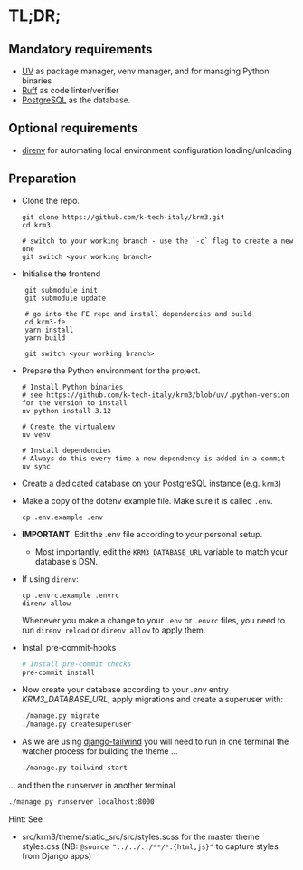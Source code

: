# TL;DR;

## Mandatory requirements

- [UV](https://docs.astral.sh/uv/getting-started/installation/) as package manager, venv manager, and for managing Python binaries
- [Ruff](https://docs.astral.sh/ruff/installation/) as code linter/verifier
- [PostgreSQL](https://postgresql.org) as the database.

## Optional requirements

- [direnv](https://direnv.net/docs/installation.html) for automating local environment configuration loading/unloading

## Preparation

* Clone the repo.

    ```shell
    git clone https://github.com/k-tech-italy/krm3.git
    cd krm3

    # switch to your working branch - use the `-c` flag to create a new one
    git switch <your working branch>
    ```
* Initialise the frontend

```shell
    git submodule init
    git submodule update

    # go into the FE repo and install dependencies and build
    cd krm3-fe
    yarn install
    yarn build

    git switch <your working branch>
  ```

* Prepare the Python environment for the project.

    ```shell
    # Install Python binaries
    # see https://github.com/k-tech-italy/krm3/blob/uv/.python-version for the version to install
    uv python install 3.12

    # Create the virtualenv
    uv venv

    # Install dependencies
    # Always do this every time a new dependency is added in a commit
    uv sync
    ```

* Create a dedicated database on your PostgreSQL instance (e.g. `krm3`)

* Make a copy of the dotenv example file. Make sure it is called `.env`.

    ```shell
    cp .env.example .env
    ```

* **IMPORTANT**: Edit the .env file according to your personal setup.
  * Most importantly, edit the `KRM3_DATABASE_URL` variable to match your database's DSN.

* If using `direnv`:
    ```shell
    cp .envrc.example .envrc
    direnv allow
    ```
  Whenever you make a change to your `.env` or `.envrc` files, you need to run `direnv reload` or `direnv allow` to apply them.

- Install pre-commit-hooks
  ```bash
  # Install pre-commit checks
  pre-commit install
  ```

- Now create your database according to your _.env_ entry *KRM3_DATABASE_URL*, apply migrations and create a superuser with:
  ```bash
  ./manage.py migrate
  ./manage.py createsuperuser
  ```

- As we are using [django-tailwind](https://django-tailwind.readthedocs.io/en/latest/) you will need to run in one
terminal the watcher process for building the theme ...

  ```bash
  ./manage.py tailwind start
  ```

... and then the runserver in another terminal

  ```bash
  ./manage.py runserver localhost:8000
  ```

Hint: See
- src/krm3/theme/static_src/src/styles.scss for the master theme styles.css
(NB: `@source "../../../**/*.{html,js}"` to capture styles from Django apps)
